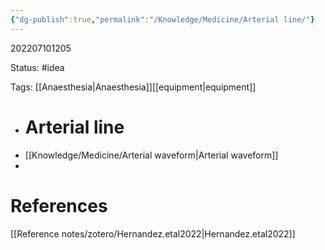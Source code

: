```yaml
---
{"dg-publish":true,"permalink":"/Knowledge/Medicine/Arterial line/"}
---
```


202207101205

Status: #idea

Tags: [[Anaesthesia\|Anaesthesia]][[equipment\|equipment]]

- # Arterial line
- [[Knowledge/Medicine/Arterial waveform\|Arterial waveform]]
-
# References
[[Reference notes/zotero/Hernandez.etal2022\|Hernandez.etal2022]]
